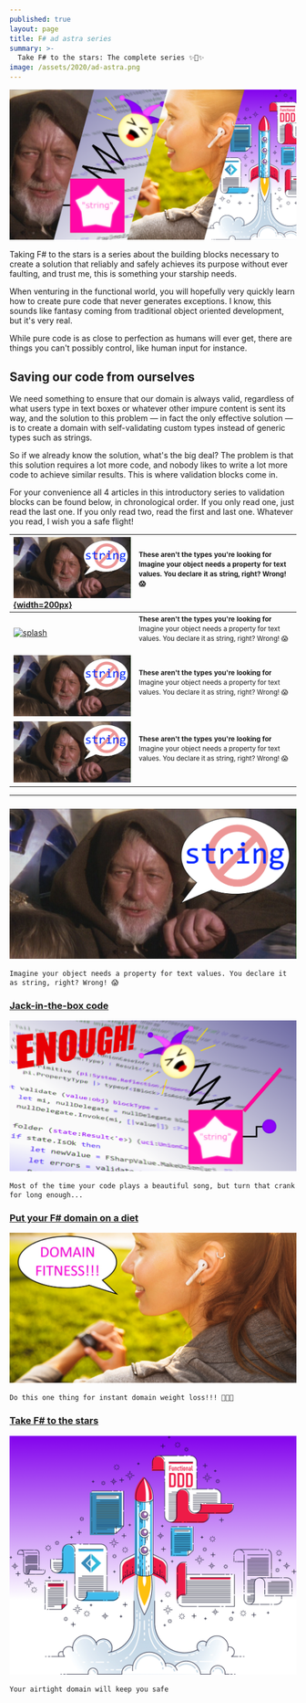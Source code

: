 ```yaml
---
published: true
layout: page
title: F# ad astra series
summary: >-
  Take F# to the stars: The complete series ✨🚀✨
image: /assets/2020/ad-astra.png
---
```


<p>
  <a href="#anchor">
    <img src="/assets/2020/ad-astra.png" alt="splash" />
  </a>
</p>
Taking F# to the stars is a series about the building blocks necessary to create a solution that reliably and safely achieves its purpose without ever faulting, and trust me, this is something your starship needs.

When venturing in the functional world, you will hopefully very quickly learn how to create pure code that never generates exceptions. I know, this sounds like fantasy coming from traditional object oriented development, but it's very real.

While pure code is as close to perfection as humans will ever get, there are things you can't possibly control, like human input for instance.

## Saving our code from ourselves

We need something to ensure that our domain is always valid, regardless of what users type in text boxes or whatever other impure content is sent its way, and the solution to this problem — in fact the only effective solution — is to create a domain with self-validating custom types instead of generic types such as strings.

So if we already know the solution, what's the big deal? The problem is that this solution requires a lot more code, and nobody likes to write a lot more code to achieve similar results. This is where validation blocks come in.

For your convenience all 4 articles in this introductory series to validation blocks can be found below, in chronological order. If you only read one, just read the last one. If you only read two, read the first and last one. Whatever you read, I wish you a safe flight!

|[![](/assets/2020/not-the-string.png){width=200px}](fun/_posts/2020-03-04-these-arent-the-types.md)|<small>**These aren't the types you're looking for**<br>Imagine your object needs a property for text values. You declare it as string, right? Wrong! 😱</small><div width="15rem"></div><br>|
|:--|:--|
|<a href=""><img src="" alt="splash"></a>|<small>**These aren't the types you're looking for**<br>Imagine your object needs a property for text values. You declare it as string, right? Wrong! 😱</small><div style="width:15rem"></div><br>|
|<a href="/fun/2020/03/04/these-arent-the-types/"><img src="/assets/2020/not-the-string.png" alt="splash"></a>|<small>**These aren't the types you're looking for**<br>Imagine your object needs a property for text values. You declare it as string, right? Wrong! 😱</small><div style="width:15rem"></div><br>|
|<a href="/fun/2020/03/04/these-arent-the-types/"><img src="/assets/2020/not-the-string.png" alt="splash"></a>|<small>**These aren't the types you're looking for**<br>Imagine your object needs a property for text values. You declare it as string, right? Wrong! 😱</small><div style="width:15rem"></div><br>|

<hr id="anchor" />

<div class="posts">

  <div class="post">
    <h3 class="post-title">
    </h3>
    <a href="/fun/2020/03/04/these-arent-the-types/">
      <img src="/assets/2020/not-the-string.png" alt="splash">
    </a>


    Imagine your object needs a property for text values. You declare it as string, right? Wrong! 😱

  </div>

  <div class="post">
    <h3 class="post-title">
      <a href="/fun/2020/04/06/jack-in-the-box-code/">
        Jack-in-the-box code
      </a>
    </h3>
    <a href="/fun/2020/04/06/jack-in-the-box-code/">
      <img src="/assets/2020/jack-in-the-box.png" alt="splash">
    </a>


    Most of the time your code plays a beautiful song, but turn that crank for long enough...

  </div>

  <div class="post">  
    <h3 class="post-title">
      <a href="/fun/2020/05/04/domain-fitness/">
        Put your F# domain on a diet
      </a>
    </h3>
    <a href="/fun/2020/05/04/domain-fitness/">
      <img src="/assets/2020/domain-fitness.jpg" alt="splash">
    </a>


    Do this one thing for instant domain weight loss!!! 🤩🤫🤭


  </div>

  <div class="post">
    <h3 class="post-title">
      <a href="/fun/2020/06/30/take-it-to-the-stars/">
        Take F# to the stars
      </a>
    </h3>
    <a href="/fun/2020/06/30/take-it-to-the-stars/">
      <img src="/assets/2020/take-it-to-the-stars.png" alt="splash">
    </a>


    Your airtight domain will keep you safe

  </div>

</div>
